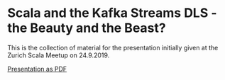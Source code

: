 # Scala and the Kafka Streams DLS - the Beauty and the Beast?

This is the collection of material for the presentation initially given 
at the Zurich Scala Meetup on 24.9.2019.

[Presentation as PDF](doc/scala_kafka_streams_dsl.pdf)
